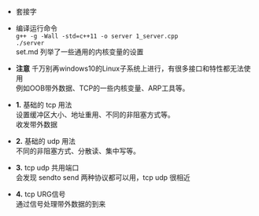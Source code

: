 * 套接字

* 编译运行命令  
  `g++ -g -Wall -std=c++11 -o server 1_server.cpp`  
  `./server`  
  set.md 列举了一些通用的内核变量的设置

* **注意**
  千万别再windows10的Linux子系统上进行，有很多接口和特性都无法使用  
  例如OOB带外数据、TCP的一些内核变量、ARP工具等。

* **1.** 基础的 tcp 用法  
  设置缓冲区大小、地址重用、不同的非阻塞方式等。  
  收发带外数据  

* **2.** 基础的 udp 用法  
  不同的非阻塞方式、分散读、集中写等。

* **3.** tcp udp 共用端口   
  会发现 sendto send 两种协议都可以用，tcp udp 很相近

* **4.** tcp URG信号   
  通过信号处理带外数据的到来  
